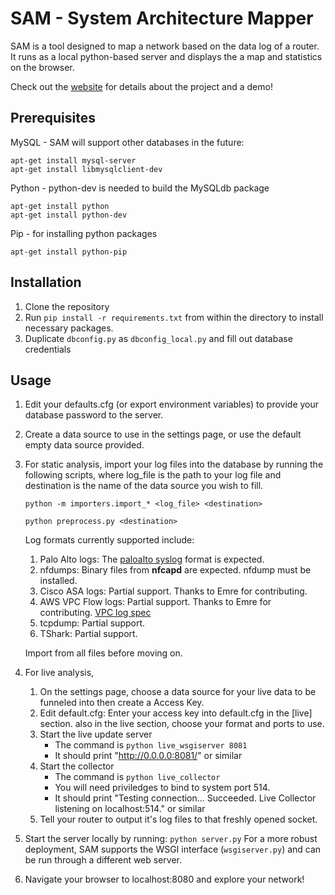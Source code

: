 # SAM - System Architecture Mapper

SAM is a tool designed to map a network based on the data log of a router.
It runs as a local python-based server and displays the a map and statistics on the browser.

Check out the [website](http://sam.centralus.cloudapp.azure.com) for details about the project and a demo!

## Prerequisites

MySQL - SAM will support other databases in the future:

    apt-get install mysql-server
    apt-get install libmysqlclient-dev

Python - python-dev is needed to build the MySQLdb package

    apt-get install python
    apt-get install python-dev

Pip - for installing python packages

    apt-get install python-pip

## Installation

1. Clone the repository
2. Run `pip install -r requirements.txt` from within the directory to install necessary packages.
3. Duplicate `dbconfig.py` as `dbconfig_local.py` and fill out database credentials

## Usage

1. Edit your defaults.cfg (or export environment variables) to provide your database password to the server. 

2. Create a data source to use in the settings page, or use the default empty data source provided.

3. For static analysis, import your log files into the database by running the following scripts, where log_file is the path to your log file and destination is the name of the data source you wish to fill.

      `python -m importers.import_* <log_file> <destination>`
      
      `python preprocess.py <destination>`
      
      Log formats currently supported include:
   1. Palo Alto logs: The [paloalto syslog](https://www.paloaltonetworks.com/documentation/61/pan-os/pan-os/reports-and-logging/syslog-field-descriptions.html) format is expected.
   2. nfdumps: Binary files from **nfcapd** are expected. nfdump must be installed.
   3. Cisco ASA logs: Partial support. Thanks to Emre for contributing. 
   4. AWS VPC Flow logs: Partial support. Thanks to Emre for contributing. [VPC log spec](http://docs.aws.amazon.com/AmazonVPC/latest/UserGuide/flow-logs.html#flow-log-records)
   5. tcpdump: Partial support.
   6. TShark: Partial support.

   Import from all files before moving on.

4. For live analysis, 
   1. On the settings page, choose a data source for your live data to be funneled into then create a Access Key.
   2. Edit default.cfg: Enter your access key into default.cfg in the [live] section.
      also in the live section, choose your format and ports to use.
   3. Start the live update server 
      * The command is `python live_wsgiserver 8081`
      * It should print "http://0.0.0.0:8081/" or similar
   4. Start the collector
      * The command is `python live_collector`
      * You will need priviledges to bind to system port 514.
      * It should print "Testing connection... Succeeded.  Live Collector listening on localhost:514." or similar
   5. Tell your router to output it's log files to that freshly opened socket.
   
5. Start the server locally by running: `python server.py`  For a more robust deployment, SAM supports the WSGI interface (`wsgiserver.py`) and can be run through a different web server.

6. Navigate your browser to localhost:8080 and explore your network!
